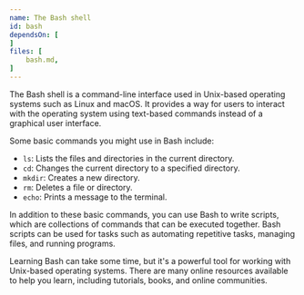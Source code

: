 ```yaml
---
name: The Bash shell
id: bash
dependsOn: [
]
files: [
    bash.md,
]
---
```



The Bash shell is a command-line interface used in Unix-based operating systems
such as Linux and macOS. It provides a way for users to interact with the
operating system using text-based commands instead of a graphical user
interface.

Some basic commands you might use in Bash include:

- `ls`: Lists the files and directories in the current directory.
- `cd`: Changes the current directory to a specified directory.
- `mkdir`: Creates a new directory.
- `rm`: Deletes a file or directory.
- `echo`: Prints a message to the terminal.

In addition to these basic commands, you can use Bash to write scripts, which
are collections of commands that can be executed together. Bash scripts can be
used for tasks such as automating repetitive tasks, managing files, and running
programs.

Learning Bash can take some time, but it's a powerful tool for working with
Unix-based operating systems. There are many online resources available to help
you learn, including tutorials, books, and online communities.